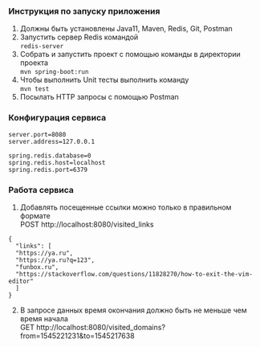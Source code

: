 ### Инструкция по запуску приложения

1. Должны быть установлены Java11, Maven, Redis, Git, Postman
2. Запустить сервер Redis командой  
   ```redis-server```
3. Собрать и запустить проект с помощью команды в директории проекта  
```mvn spring-boot:run```
4. Чтобы выполнить Unit тесты выполнить команду  
```mvn test```
5. Посылать HTTP запросы с помощью Postman

### Конфигурация сервиса
```
server.port=8080
server.address=127.0.0.1

spring.redis.database=0
spring.redis.host=localhost
spring.redis.port=6379
```
 
### Работа сервиса
1. Добавлять посещенные ссылки можно только в правильном формате  
 POST http://localhost:8080/visited_links
```
{
  "links": [
  "https://ya.ru",
  "https://ya.ru?q=123",
  "funbox.ru",
  "https://stackoverflow.com/questions/11828270/how-to-exit-the-vim-editor"
  ]
}
```  
2. В запросе данных время окончания должно быть не меньше чем время начала  
GET http://localhost:8080/visited_domains?from=1545221231&to=1545217638